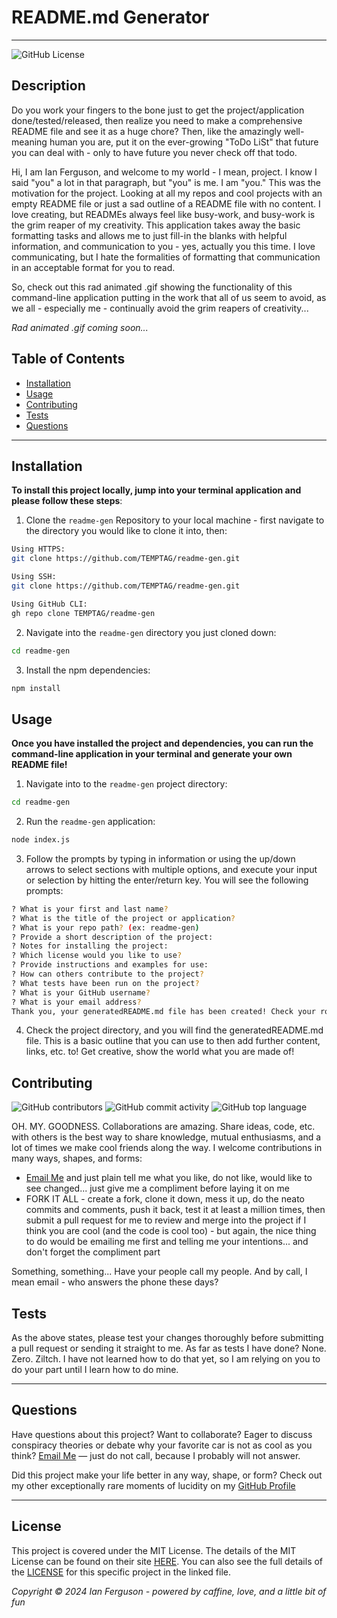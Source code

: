# README.md Generator

---

![GitHub License](https://img.shields.io/github/license/TEMPTAG/readme-gen?label=License)

## Description

Do you work your fingers to the bone just to get the project/application done/tested/released, then realize you need to make a comprehensive README file and see it as a huge chore? Then, like the amazingly well-meaning human you are, put it on the ever-growing "ToDo LiSt" that future you can deal with - only to have future you never check off that todo.

Hi, I am Ian Ferguson, and welcome to my world - I mean, project. I know I said "you" a lot in that paragraph, but "you" is me. I am "you." This was the motivation for the project. Looking at all my repos and cool projects with an empty README file or just a sad outline of a README file with no content. I love creating, but READMEs always feel like busy-work, and busy-work is the grim reaper of my creativity. This application takes away the basic formatting tasks and allows me to just fill-in the blanks with helpful information, and communication to you - yes, actually you this time. I love communicating, but I hate the formalities of formatting that communication in an acceptable format for you to read.

So, check out this rad animated .gif showing the functionality of this command-line application putting in the work that all of us seem to avoid, as we all - especially me - continually avoid the grim reapers of creativity...

_Rad animated .gif coming soon..._

## Table of Contents

- [Installation](#installation)
- [Usage](#usage)
- [Contributing](#contributing)
- [Tests](#tests)
- [Questions](#questions)

---

## Installation

**To install this project locally, jump into your terminal application and please follow these steps**:

1. Clone the `readme-gen` Repository to your local machine - first navigate to the directory you would like to clone it into, then:

```bash
Using HTTPS:
git clone https://github.com/TEMPTAG/readme-gen.git

Using SSH:
git clone https://github.com/TEMPTAG/readme-gen.git

Using GitHub CLI:
gh repo clone TEMPTAG/readme-gen
```

2. Navigate into the `readme-gen` directory you just cloned down:

```bash
cd readme-gen
```

3. Install the npm dependencies:

```bash
npm install
```

## Usage

**Once you have installed the project and dependencies, you can run the command-line application in your terminal and generate your own README file!**

1. Navigate into to the `readme-gen` project directory:

```bash
cd readme-gen
```

2. Run the `readme-gen` application:

```bash
node index.js
```

3. Follow the prompts by typing in information or using the up/down arrows to select sections with multiple options, and execute your input or selection by hitting the enter/return key. You will see the following prompts:

```bash
? What is your first and last name?
? What is the title of the project or application?
? What is your repo path? (ex: readme-gen)
? Provide a short description of the project:
? Notes for installing the project:
? Which license would you like to use?
? Provide instructions and examples for use:
? How can others contribute to the project?
? What tests have been run on the project?
? What is your GitHub username?
? What is your email address?
Thank you, your generatedREADME.md file has been created! Check your root directory for the file.
```

4. Check the project directory, and you will find the generatedREADME.md file. This is a basic outline that you can use to then add further content, links, etc. to! Get creative, show the world what you are made of!

## Contributing

![GitHub contributors](https://img.shields.io/github/contributors/TEMPTAG/readme-gen?color=green) ![GitHub commit activity](https://img.shields.io/github/commit-activity/t/TEMPTAG/readme-gen) ![GitHub top language](https://img.shields.io/github/languages/top/TEMPTAG/readme-gen)

OH. MY. GOODNESS. Collaborations are amazing. Share ideas, code, etc. with others is the best way to share knowledge, mutual enthusiasms, and a lot of times we make cool friends along the way. I welcome contributions in many ways, shapes, and forms:

- [Email Me](mailto:iansterlingferguson@gmail.com) and just plain tell me what you like, do not like, would like to see changed... just give me a compliment before laying it on me
- FORK IT ALL - create a fork, clone it down, mess it up, do the neato commits and comments, push it back, test it at least a million times, then submit a pull request for me to review and merge into the project if I think you are cool (and the code is cool too) - but again, the nice thing to do would be emailing me first and telling me your intentions... and don't forget the compliment part

Something, something... Have your people call my people. And by call, I mean email - who answers the phone these days?

## Tests

As the above states, please test your changes thoroughly before submitting a pull request or sending it straight to me. As far as tests I have done? None. Zero. Ziltch. I have not learned how to do that yet, so I am relying on you to do your part until I learn how to do mine.

---

## Questions

Have questions about this project? Want to collaborate? Eager to discuss conspiracy theories or debate why your favorite car is not as cool as you think? [Email Me](mailto:iansterlingferguson@gmail.com) — just do not call, because I probably will not answer.

Did this project make your life better in any way, shape, or form? Check out my other exceptionally rare moments of lucidity on my [GitHub Profile](https://github.com/TEMPTAG)

---

## License

This project is covered under the MIT License. The details of the MIT License can be found on their site [HERE](https://opensource.org/licenses/MIT). You can also see the full details of the [LICENSE](./LICENSE) for this specific project in the linked file.

_Copyright © 2024 Ian Ferguson - powered by caffine, love, and a little bit of fun_
